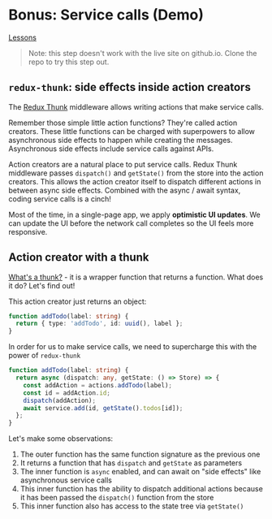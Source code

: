 # Bonus: Service calls (Demo)

[Lessons](../)

> Note: this step doesn't work with the live site on github.io. Clone the repo to try this step out.

## `redux-thunk`: side effects inside action creators

The [Redux Thunk](https://github.com/reduxjs/redux-thunk) middleware allows writing actions that make service calls.

Remember those simple little action functions? They're called action creators. These little functions can be charged with superpowers to allow asynchronous side effects to happen while creating the messages. Asynchronous side effects include service calls against APIs.

Action creators are a natural place to put service calls. Redux Thunk middleware passes `dispatch()` and `getState()` from the store into the action creators. This allows the action creator itself to dispatch different actions in between async side effects. Combined with the async / await syntax, coding service calls is a cinch!

Most of the time, in a single-page app, we apply **optimistic UI updates**. We can update the UI before the network call completes so the UI feels more responsive.

## Action creator with a thunk

[What's a thunk?](https://daveceddia.com/what-is-a-thunk/) - it is a wrapper function that returns a function. What does it do? Let's find out!

This action creator just returns an object:

```ts
function addTodo(label: string) {
  return { type: 'addTodo', id: uuid(), label };
}
```

In order for us to make service calls, we need to supercharge this with the power of `redux-thunk`

```ts
function addTodo(label: string) {
  return async (dispatch: any, getState: () => Store) => {
    const addAction = actions.addTodo(label);
    const id = addAction.id;
    dispatch(addAction);
    await service.add(id, getState().todos[id]);
  };
}
```

Let's make some observations:

1. The outer function has the same function signature as the previous one
2. It returns a function that has `dispatch` and `getState` as parameters
3. The inner function is `async` enabled, and can await on "side effects" like asynchronous service calls
4. This inner function has the ability to dispatch additional actions because it has been passed the `dispatch()` function from the store
5. This inner function also has access to the state tree via `getState()`
